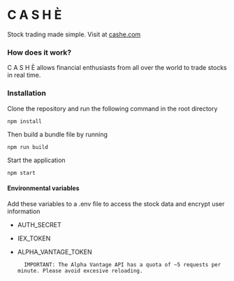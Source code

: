 # C A S H È
Stock trading made simple. Visit at [cashe.com](https://cashe.herokuapp.com)

### How does it work?
C A S H È allows financial enthusiasts from all over the world to trade stocks in real time.

### Installation
Clone the repository and run the following command in the root directory
    
    npm install

Then build a bundle file by running

    npm run build

Start the application

    npm start

#### Environmental variables
Add these variables to a .env file to access the stock data and encrypt user information
* AUTH_SECRET
* IEX_TOKEN
* ALPHA_VANTAGE_TOKEN

        IMPORTANT: The Alpha Vantage API has a quota of ~5 requests per minute. Please avoid excesive reloading.
